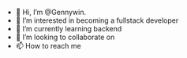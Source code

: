 - 👋 Hi, I’m @Gennywin.
- 👀 I’m interested in becoming a fullstack developer
- 🌱 I’m currently learning backend
- 💞️ I’m looking to collaborate on 
- 📫 How to reach me 

<!---
Gennywin/Gennywin is a ✨ special ✨ repository because its `README.md` (this file) appears on your GitHub profile.
You can click the Preview link to take a look at your changes.
--->
